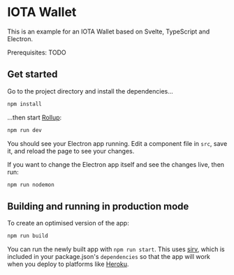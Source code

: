 # IOTA  Wallet

This is an example for an IOTA Wallet based on Svelte, TypeScript and Electron.

Prerequisites: TODO

## Get started

Go to the project directory and install the dependencies...

```bash
npm install
```

...then start [Rollup](https://rollupjs.org):

```bash
npm run dev
```

You should see your Electron app running. Edit a component file in `src`, save it, and reload the page to see your changes.

If you want to change the Electron app itself and see the changes live, then run:

```bash
npm run nodemon
```

## Building and running in production mode

To create an optimised version of the app:

```bash
npm run build
```

You can run the newly built app with `npm run start`. This uses [sirv](https://github.com/lukeed/sirv), which is included in your package.json's `dependencies` so that the app will work when you deploy to platforms like [Heroku](https://heroku.com).
